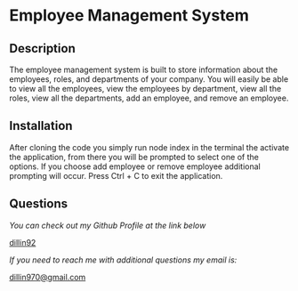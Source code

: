 # Employee Management System

## Description

The employee management system is built to store information about the employees, roles, and departments of your company. You will easily be able to view all the employees, view the employees by department, view all the roles, view all the departments, add an employee, and remove an employee.

## Installation

After cloning the code you simply run node index in the terminal the activate the application, from there you will be prompted to select one of the options. If you choose add employee or remove employee additional prompting will occur. Press Ctrl + C to exit the application.

## Questions

_You can check out my Github Profile at the link below_

[dillin92](http://github.com/dillin92)

_If you need to reach me with additional questions my email is:_

dillin970@gmail.com
